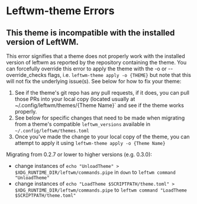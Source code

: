 # Leftwm-theme Errors

## This theme is incompatible with the installed version of LeftWM.
This error signifies that a theme does not properly work with the installed version of leftwm as reported by the repository containing the theme. You can forcefully override this error to apply the theme with the -o or --override_checks flags, i.e. `leftwm-theme apply -o {THEME}` but note that this will not fix the underlying issue(s). See below for how to fix your theme:

1. See if the theme's git repo has any pull requests, if it does, you can pull those PRs into your local copy (located usually at ~/.config/leftwm/themes/{Theme Name}` and see if the theme works properly.
2. See below for specific changes that need to be made when migrating from a theme's compatible `leftwm_versions` available in `~/.config/leftwm/themes.toml`
3. Once you've made the change to your local copy of the theme, you can attempt to apply it using `leftwm-theme apply -o {Theme Name}`

Migrating from 0.2.7 or lower to higher versions (e.g. 0.3.0):
- change instances of `echo "UnloadTheme" > $XDG_RUNTIME_DIR/leftwm/commands.pipe` in `down` to `leftwm command "UnloadTheme"`
- change instances of `echo "LoadTheme $SCRIPTPATH/theme.toml" > $XDG_RUNTIME_DIR/leftwm/commands.pipe` to `leftwm command "LoadTheme $SCRIPTPATH/theme.toml"`